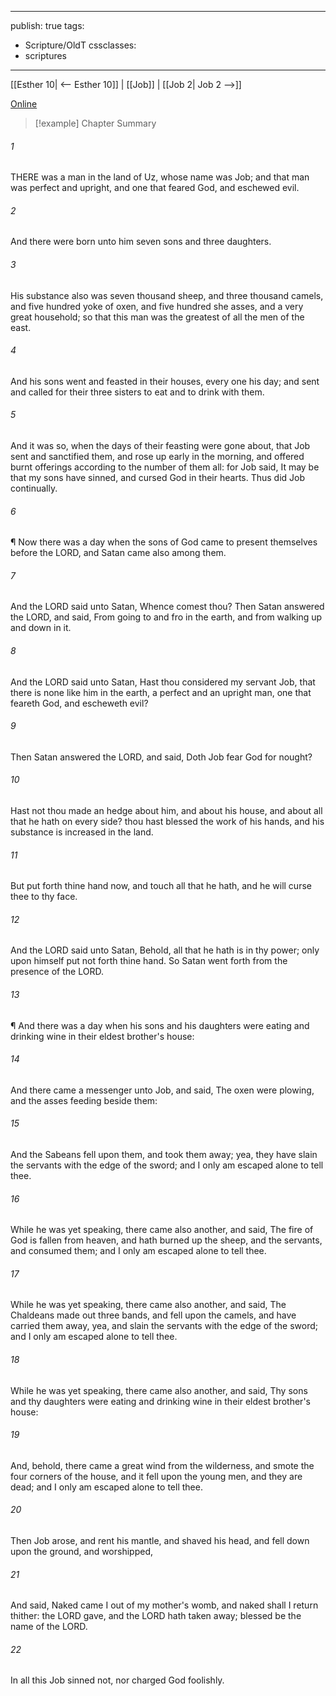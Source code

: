 

---
publish: true
tags:
  - Scripture/OldT
cssclasses:
  - scriptures
---
[[Esther 10| <-- Esther 10]] | [[Job]] | [[Job 2| Job 2 -->]]

[Online](https://churchofjesuschrist.org/study/scriptures/ot/job/1?lang=eng)

>[!example] Chapter Summary
>
###### 1
THERE was a man in the land of Uz, whose name was Job; and that man was perfect and upright, and one that feared God, and eschewed evil.
###### 2
And there were born unto him seven sons and three daughters.
###### 3
His substance also was seven thousand sheep, and three thousand camels, and five hundred yoke of oxen, and five hundred she asses, and a very great household; so that this man was the greatest of all the men of the east.
###### 4
And his sons went and feasted in their houses, every one his day; and sent and called for their three sisters to eat and to drink with them.
###### 5
And it was so, when the days of their feasting were gone about, that Job sent and sanctified them, and rose up early in the morning, and offered burnt offerings according to the number of them all: for Job said, It may be that my sons have sinned, and cursed God in their hearts.  Thus did Job continually.
###### 6
¶ Now there was a day when the sons of God came to present themselves before the LORD, and Satan came also among them.
###### 7
And the LORD said unto Satan, Whence comest thou?  Then Satan answered the LORD, and said, From going to and fro in the earth, and from walking up and down in it.
###### 8
And the LORD said unto Satan, Hast thou considered my servant Job, that there is none like him in the earth, a perfect and an upright man, one that feareth God, and escheweth evil?
###### 9
Then Satan answered the LORD, and said, Doth Job fear God for nought?
###### 10
Hast not thou made an hedge about him, and about his house, and about all that he hath on every side?  thou hast blessed the work of his hands, and his substance is increased in the land.
###### 11
But put forth thine hand now, and touch all that he hath, and he will curse thee to thy face.
###### 12
And the LORD said unto Satan, Behold, all that he hath is in thy power; only upon himself put not forth thine hand.  So Satan went forth from the presence of the LORD.
###### 13
¶ And there was a day when his sons and his daughters were eating and drinking wine in their eldest brother's house:
###### 14
And there came a messenger unto Job, and said, The oxen were plowing, and the asses feeding beside them:
###### 15
And the Sabeans fell upon them, and took them away; yea, they have slain the servants with the edge of the sword; and I only am escaped alone to tell thee.
###### 16
While he was yet speaking, there came also another, and said, The fire of God is fallen from heaven, and hath burned up the sheep, and the servants, and consumed them; and I only am escaped alone to tell thee.
###### 17
While he was yet speaking, there came also another, and said, The Chaldeans made out three bands, and fell upon the camels, and have carried them away, yea, and slain the servants with the edge of the sword; and I only am escaped alone to tell thee.
###### 18
While he was yet speaking, there came also another, and said, Thy sons and thy daughters were eating and drinking wine in their eldest brother's house:
###### 19
And, behold, there came a great wind from the wilderness, and smote the four corners of the house, and it fell upon the young men, and they are dead; and I only am escaped alone to tell thee.
###### 20
Then Job arose, and rent his mantle, and shaved his head, and fell down upon the ground, and worshipped,
###### 21
And said, Naked came I out of my mother's womb, and naked shall I return thither: the LORD gave, and the LORD hath taken away; blessed be the name of the LORD.
###### 22
In all this Job sinned not, nor charged God foolishly.



